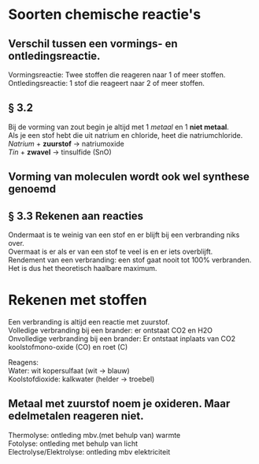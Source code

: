 # Soorten chemische reactie's
## Verschil tussen een vormings- en ontledingsreactie.
Vormingsreactie: Twee stoffen die reageren naar 1 of meer stoffen. <br />
Ontledingsreactie: 1 stof die reageert naar 2 of meer stoffen.

## § 3.2
Bij de vorming van zout begin je altijd met 1 *metaal* en 1 **niet metaal**. <br/>
Als je een stof hebt die uit natrium en chloride, heet die natriumchloride. <br/>
*Natrium* + **zuurstof** -> natriumoxide <br/>
*Tin* + **zwavel** -> tinsulfide (SnO)

## Vorming van moleculen wordt ook wel synthese genoemd

## § 3.3 Rekenen aan reacties
Ondermaat is te weinig van een stof en er blijft bij een verbranding niks over.<br/>
Overmaat is er als er van een stof te veel is en er iets overblijft.<br/>
Rendement van een verbranding: een stof gaat nooit tot 100% verbranden. Het is dus het theoretisch haalbare maximum.<br/>

# Rekenen met stoffen
Een verbranding is altijd een reactie met zuurstof.<br/>
Volledige verbranding bij een brander: er ontstaat CO2 en H2O <br/>
Onvolledige verbranding bij een brander: Er ontstaat inplaats van CO2 koolstofmono-oxide (CO) en roet (C) <br/>

Reagens:<br/>
Water: wit kopersulfaat (wit -> blauw)<br/>
Koolstofdioxide: kalkwater (helder -> troebel)<br/>

Metaal met zuurstof noem je oxideren. Maar edelmetalen reageren niet. 
---
Thermolyse: ontleding mbv.(met behulp van) warmte<br/>
Fotolyse: ontleding met behulp van licht<br/>
Electrolyse/Elektrolyse: ontleding mbv elektriciteit<br/>
